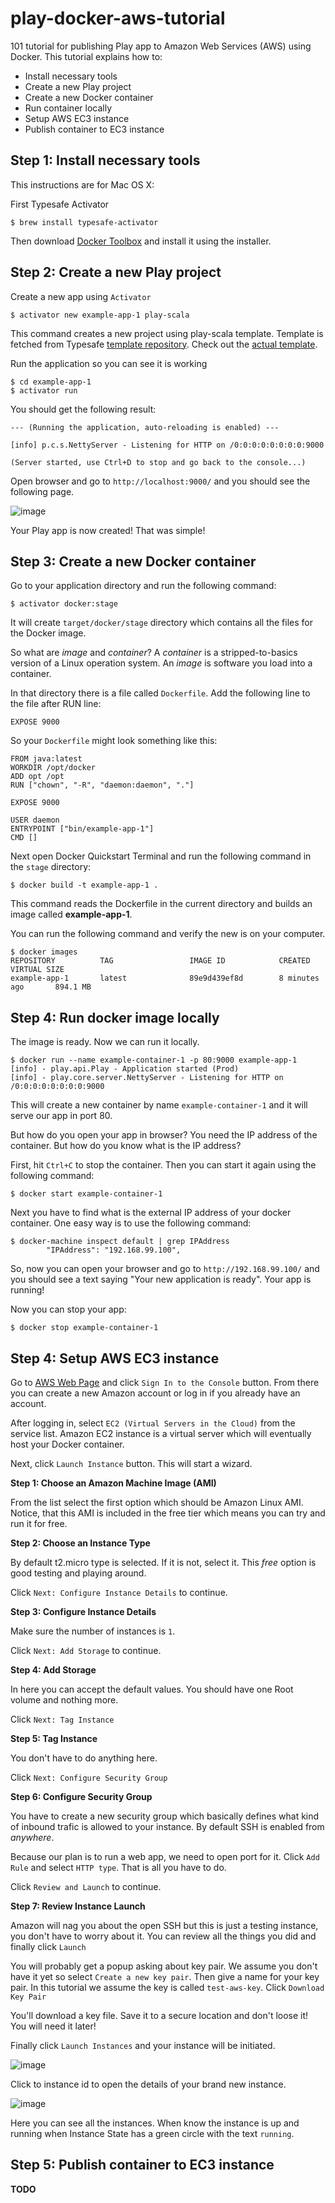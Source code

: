 # play-docker-aws-tutorial
101 tutorial for publishing Play app to Amazon Web Services (AWS) using Docker. This tutorial explains how to:

- Install necessary tools
- Create a new Play project
- Create a new Docker container
- Run container locally
- Setup AWS EC3 instance
- Publish container to EC3 instance

## Step 1: Install necessary tools
This instructions are for Mac OS X:

First Typesafe Activator

```
$ brew install typesafe-activator
```

Then download [Docker Toolbox](https://www.docker.com/toolbox) and install it using the installer.

## Step 2: Create a new Play project

Create a new app using `Activator`

```
$ activator new example-app-1 play-scala
```
This command creates a new project using play-scala template. Template is fetched from Typesafe [template repository](http://typesafe.com/activator/templates). Check out the [actual template](https://typesafe.com/activator/template/play-scala).


Run the application so you can see it is working

```
$ cd example-app-1
$ activator run
```

You should get the following result:

```
--- (Running the application, auto-reloading is enabled) ---

[info] p.c.s.NettyServer - Listening for HTTP on /0:0:0:0:0:0:0:0:9000

(Server started, use Ctrl+D to stop and go back to the console...)
```

Open browser and go to `http://localhost:9000/` and you should see the following page.

![image](images/play-default-page.png)

Your Play app is now created! That was simple!

## Step 3: Create a new Docker container

Go to your application directory and run the following command:

```
$ activator docker:stage
```

It will create `target/docker/stage` directory which contains all the files for the Docker image.

So what are *image* and *container*? A *container* is a stripped-to-basics version of a Linux operation system. An *image* is software you load into a container.

In that directory there is a file called `Dockerfile`. Add the following line to the file after RUN line:

```
EXPOSE 9000
```

So your `Dockerfile` might look something like this:

```
FROM java:latest
WORKDIR /opt/docker
ADD opt /opt
RUN ["chown", "-R", "daemon:daemon", "."]

EXPOSE 9000

USER daemon
ENTRYPOINT ["bin/example-app-1"]
CMD []
```

Next open Docker Quickstart Terminal and run the following command in the `stage` directory:

```
$ docker build -t example-app-1 .
```

This command reads the Dockerfile in the current directory and builds an image called **example-app-1**.

You can run the following command and verify the new is on your computer.

```
$ docker images
REPOSITORY          TAG                 IMAGE ID            CREATED             VIRTUAL SIZE
example-app-1       latest              89e9d439ef8d        8 minutes ago       894.1 MB
```
## Step 4: Run docker image locally

The image is ready. Now we can run it locally.

```
$ docker run --name example-container-1 -p 80:9000 example-app-1
[info] - play.api.Play - Application started (Prod)
[info] - play.core.server.NettyServer - Listening for HTTP on /0:0:0:0:0:0:0:0:9000
```

This will create a new container by name `example-container-1` and it will serve our app in port 80.

But how do you open your app in browser? You need the IP address of the container. But how do you know what is the IP address?

First, hit `Ctrl+C` to stop the container. Then you can start it again using the following command:

```
$ docker start example-container-1
```

Next you have to find what is the external IP address of your docker container. One easy way is to use the following command:

```
$ docker-machine inspect default | grep IPAddress
        "IPAddress": "192.168.99.100",
```

So, now you can open your browser and go to `http://192.168.99.100/` and you should see a text saying "Your new application is ready". Your app is running!

Now you can stop your app:

```
$ docker stop example-container-1
```

## Step 4: Setup AWS EC3 instance

Go to [AWS Web Page](https://aws.amazon.com) and click `Sign In to the Console` button. From there you can create a new Amazon account or log in if you already have an account.

After logging in, select `EC2 (Virtual Servers in the Cloud)` from the service list. Amazon EC2 instance is a virtual server which will eventually host your Docker container.

Next, click `Launch Instance` button. This will start a wizard.

**Step 1: Choose an Amazon Machine Image (AMI)**

From the list select the first option which should be Amazon Linux AMI. Notice, that this AMI is included in the free tier which means you can try and run it for free.

**Step 2: Choose an Instance Type**

By default t2.micro type is selected. If it is not, select it. This *free* option is good testing and playing around.

Click `Next: Configure Instance Details` to continue.

**Step 3: Configure Instance Details**

Make sure the number of instances is `1`.

Click `Next: Add Storage` to continue.

**Step 4: Add Storage**

In here you can accept the default values. You should have one Root volume and nothing more.

Click `Next: Tag Instance`

**Step 5: Tag Instance**

You don't have to do anything here.

Click `Next: Configure Security Group`

**Step 6: Configure Security Group**

You have to create a new security group which basically defines what kind of inbound trafic is allowed to your instance. By default SSH is enabled from *anywhere*.

Because our plan is to run a web app, we need to open port for it. Click `Add Rule` and select `HTTP type`. That is all you have to do.

Click `Review and Launch` to continue.

**Step 7: Review Instance Launch**

Amazon will nag you about the open SSH but this is just a testing instance, you don't have to worry about it. You can review all the things you did and finally click `Launch`

You will probably get a popup asking about key pair. We assume you don't have it yet so select `Create a new key pair`. Then give a name for your key pair. In this tutorial we assume the key is called `test-aws-key`. Click `Download Key Pair`

You'll download a key file. Save it to a secure location and don't loose it! You will need it later!

Finally click `Launch Instances` and your instance will be initiated.

![image](images/instances-launching.png)

Click to instance id to open the details of your brand new instance.

![image](images/instance-list.png)

Here you can see all the instances. When know the instance is up and running when Instance State has a green circle with the text `running`.










## Step 5: Publish container to EC3 instance
**TODO**
